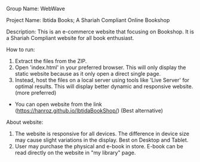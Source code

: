 Group Name: WebWave

Project Name: Ibtida Books; A Shariah Compliant Online Bookshop

Description: This is an e-commerce website that focusing on Bookshop.
             It is a Shariah Compliant website for all book
             enthusiast.

How to run:
1. Extract the files from the ZIP.
2. Open 'index.html' in your preferred browser. This will only
   display the static website because as it only open a direct
   single page.
3. Instead, host the files on a local server using tools like
   'Live Server' for optimal results. This will display better
   dynamic and responsive website. (more preferred)

* You can open website from the link (https://hanroz.github.io/IbtidaBookShop/) (Best alternative)

About website:
1. The website is responsive for all devices.
  The difference in device size may cause slight variations in the display. Best on Desktop and Tablet.
2. User may purchase the physical and e-book in store.
   E-book can be read directly on the website in "my library" page.
